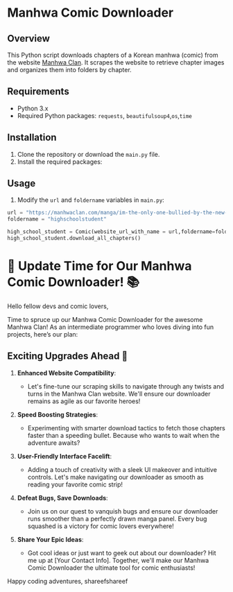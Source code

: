 # Manhwa Comic Downloader

## Overview
This Python script downloads chapters of a Korean manhwa (comic) from the website [Manhwa Clan](https://manhwaclan.com/). It scrapes the website to retrieve chapter images and organizes them into folders by chapter.

## Requirements
- Python 3.x
- Required Python packages: `requests`, `beautifulsoup4`,`os`,`time`

## Installation
1. Clone the repository or download the `main.py` file.
2. Install the required packages:


## Usage
1. Modify the `url` and `foldername` variables in `main.py`:
```python
url = "https://manhwaclan.com/manga/im-the-only-one-bullied-by-the-new-high-school-student/"
foldername = "highschoolstudent"

high_school_student = Comic(website_url_with_name = url,foldername=foldername)
high_school_student.download_all_chapters()
```



# 🎉 Update Time for Our Manhwa Comic Downloader! 📚

Hello fellow devs and comic lovers,

Time to spruce up our Manhwa Comic Downloader for the awesome Manhwa Clan! As an intermediate programmer who loves diving into fun projects, here’s our plan:

## Exciting Upgrades Ahead 🚀

1. **Enhanced Website Compatibility**:
   - Let's fine-tune our scraping skills to navigate through any twists and turns in the Manhwa Clan website. We'll ensure our downloader remains as agile as our favorite heroes!

2. **Speed Boosting Strategies**:
   - Experimenting with smarter download tactics to fetch those chapters faster than a speeding bullet. Because who wants to wait when the adventure awaits?

3. **User-Friendly Interface Facelift**:
   - Adding a touch of creativity with a sleek UI makeover and intuitive controls. Let's make navigating our downloader as smooth as reading your favorite comic strip!

4. **Defeat Bugs, Save Downloads**:
   - Join us on our quest to vanquish bugs and ensure our downloader runs smoother than a perfectly drawn manga panel. Every bug squashed is a victory for comic lovers everywhere!

5. **Share Your Epic Ideas**:
   - Got cool ideas or just want to geek out about our downloader? Hit me up at [Your Contact Info]. Together, we'll make our Manhwa Comic Downloader the ultimate tool for comic enthusiasts!

Happy coding adventures,
shareefshareef


